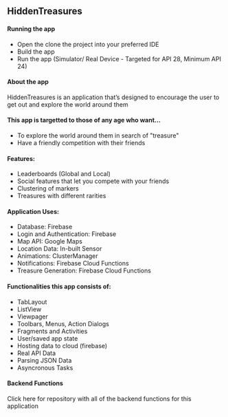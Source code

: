 ## HiddenTreasures

#### Running the app
- Open the clone the project into your preferred IDE
- Build the app
- Run the app (Simulator/ Real Device - Targeted for API 28, Minimum API 24)

#### About the app
HiddenTreasures is an application that’s designed to encourage the user to get out and explore the world around them 

#### This app is targetted to those of any age who want...
- To explore the world around them in search of "treasure"
- Have a friendly competition with their friends

#### Features:
- Leaderboards (Global and Local)
- Social features that let you compete with your friends
- Clustering of markers 
- Treasures with different rarities

#### Application Uses:
- Database: Firebase
- Login and Authentication: Firebase
- Map API: Google Maps
- Location Data: In-built Sensor
- Animations: ClusterManager
- Notifications: Firebase Cloud Functions
- Treasure Generation: Firebase Cloud Functions

#### Functionalities this app consists of:
- TabLayout
- ListView
- Viewpager
- Toolbars, Menus, Action Dialogs
- Fragments and Activities
- User/saved app state
- Hosting data to cloud (firebase)
- Real API Data
- Parsing JSON Data
- Asyncronous Tasks

#### Backend Functions
Click here for repository with all of the backend functions for this application 
